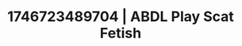 ---
categories:
- Cosmic sensuality
- AI-generated
- Erotic curves
- AI sensuality
- Erotic dream roleplay
- Artistic nudes
- ASMR
- Cosplay
image: /assets/images/1746723489704.jpg
layout: post
seo:
  description: Featured content with premium ABDL Play, Scat Fetish. HD images available.
  keywords: ABDL Play, Scat Fetish
  og_image: /assets/images/1746723489704.jpg
  schema_type: VisualArtwork
tags:
- ABDL Play
- '#1746723489704'
- Scat Fetish
title: 1746723489704 | ABDL Play Scat Fetish
---